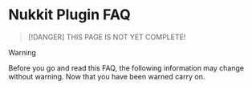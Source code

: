 # Nukkit Plugin FAQ

> [!DANGER]
> THIS PAGE IS NOT YET COMPLETE!

> [!WARNING]
> Before you go and read this FAQ, the following information may change without warning. Now that you have been warned carry on.
